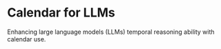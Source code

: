# Calendar for LLMs
Enhancing large language models (LLMs) temporal reasoning ability with calendar use.

